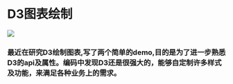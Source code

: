
# D3图表绘制
![](https://github.com/Nicholas-Kay/base/blob/chart/D3-chart-blue.svg)

### 最近在研究D3绘制图表,写了两个简单的demo,目的是为了进一步熟悉D3的api及属性。编码中发现D3还是很强大的，能够自定制许多样式及功能，来满足各种业务上的需求。
